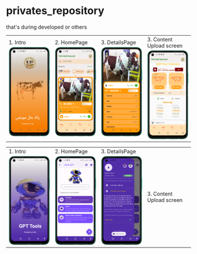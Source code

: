 # privates_repository
that's during developed or others

 <table style='border:none;width:100%'>
  <td style='width:24%;'>
    1. Intro
   <img style='width:100%;' src='mallmaveshi1.png'>
  </td>
  <td style='width:24%;'>
    2. HomePage
  <img style='width:100%;' src='mallmaveshi2.png'>
  </td>
   <td style='width:24%;'>
    3. DetailsPage
  <img style='width:100%;' src='mallmaveshi3.png'>
  </td>
   </td>
   <td style='width:24%;'>
    3. Content Upload screen
  <img style='width:100%;' src='mallmaveshi4.png'>
  </td>
</table>

 <table style='border:none;width:100%'>
  <td style='width:24%;'>
    1. Intro
   <img style='width:100%;' src='itlifegpt1.png'>
  </td>
  <td style='width:24%;'>
    2. HomePage
  <img style='width:100%;' src='itlifegpt2.png'>
  </td>
   <td style='width:24%;'>
    3. DetailsPage
  <img style='width:100%;' src='itlifegpt3.png'>
  </td>
   </td>
   <td style='width:24%;'>
    3. Content Upload screen
<!--   <img style='width:100%;' src='mallmaveshi4.png'> -->
  </td>
</table>
